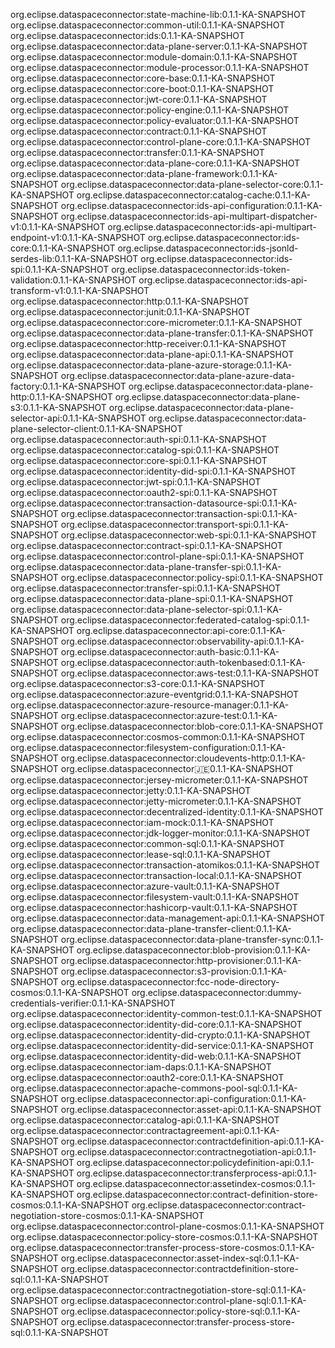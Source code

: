 
org.eclipse.dataspaceconnector:state-machine-lib:0.1.1-KA-SNAPSHOT
org.eclipse.dataspaceconnector:common-util:0.1.1-KA-SNAPSHOT
org.eclipse.dataspaceconnector:ids:0.1.1-KA-SNAPSHOT
org.eclipse.dataspaceconnector:data-plane-server:0.1.1-KA-SNAPSHOT
org.eclipse.dataspaceconnector:module-domain:0.1.1-KA-SNAPSHOT
org.eclipse.dataspaceconnector:module-processor:0.1.1-KA-SNAPSHOT
org.eclipse.dataspaceconnector:core-base:0.1.1-KA-SNAPSHOT
org.eclipse.dataspaceconnector:core-boot:0.1.1-KA-SNAPSHOT
org.eclipse.dataspaceconnector:jwt-core:0.1.1-KA-SNAPSHOT
org.eclipse.dataspaceconnector:policy-engine:0.1.1-KA-SNAPSHOT
org.eclipse.dataspaceconnector:policy-evaluator:0.1.1-KA-SNAPSHOT
org.eclipse.dataspaceconnector:contract:0.1.1-KA-SNAPSHOT
org.eclipse.dataspaceconnector:control-plane-core:0.1.1-KA-SNAPSHOT
org.eclipse.dataspaceconnector:transfer:0.1.1-KA-SNAPSHOT
org.eclipse.dataspaceconnector:data-plane-core:0.1.1-KA-SNAPSHOT
org.eclipse.dataspaceconnector:data-plane-framework:0.1.1-KA-SNAPSHOT
org.eclipse.dataspaceconnector:data-plane-selector-core:0.1.1-KA-SNAPSHOT
org.eclipse.dataspaceconnector:catalog-cache:0.1.1-KA-SNAPSHOT
org.eclipse.dataspaceconnector:ids-api-configuration:0.1.1-KA-SNAPSHOT
org.eclipse.dataspaceconnector:ids-api-multipart-dispatcher-v1:0.1.1-KA-SNAPSHOT
org.eclipse.dataspaceconnector:ids-api-multipart-endpoint-v1:0.1.1-KA-SNAPSHOT
org.eclipse.dataspaceconnector:ids-core:0.1.1-KA-SNAPSHOT
org.eclipse.dataspaceconnector:ids-jsonld-serdes-lib:0.1.1-KA-SNAPSHOT
org.eclipse.dataspaceconnector:ids-spi:0.1.1-KA-SNAPSHOT
org.eclipse.dataspaceconnector:ids-token-validation:0.1.1-KA-SNAPSHOT
org.eclipse.dataspaceconnector:ids-api-transform-v1:0.1.1-KA-SNAPSHOT
org.eclipse.dataspaceconnector:http:0.1.1-KA-SNAPSHOT
org.eclipse.dataspaceconnector:junit:0.1.1-KA-SNAPSHOT
org.eclipse.dataspaceconnector:core-micrometer:0.1.1-KA-SNAPSHOT
org.eclipse.dataspaceconnector:data-plane-transfer:0.1.1-KA-SNAPSHOT
org.eclipse.dataspaceconnector:http-receiver:0.1.1-KA-SNAPSHOT
org.eclipse.dataspaceconnector:data-plane-api:0.1.1-KA-SNAPSHOT
org.eclipse.dataspaceconnector:data-plane-azure-storage:0.1.1-KA-SNAPSHOT
org.eclipse.dataspaceconnector:data-plane-azure-data-factory:0.1.1-KA-SNAPSHOT
org.eclipse.dataspaceconnector:data-plane-http:0.1.1-KA-SNAPSHOT
org.eclipse.dataspaceconnector:data-plane-s3:0.1.1-KA-SNAPSHOT
org.eclipse.dataspaceconnector:data-plane-selector-api:0.1.1-KA-SNAPSHOT
org.eclipse.dataspaceconnector:data-plane-selector-client:0.1.1-KA-SNAPSHOT
org.eclipse.dataspaceconnector:auth-spi:0.1.1-KA-SNAPSHOT
org.eclipse.dataspaceconnector:catalog-spi:0.1.1-KA-SNAPSHOT
org.eclipse.dataspaceconnector:core-spi:0.1.1-KA-SNAPSHOT
org.eclipse.dataspaceconnector:identity-did-spi:0.1.1-KA-SNAPSHOT
org.eclipse.dataspaceconnector:jwt-spi:0.1.1-KA-SNAPSHOT
org.eclipse.dataspaceconnector:oauth2-spi:0.1.1-KA-SNAPSHOT
org.eclipse.dataspaceconnector:transaction-datasource-spi:0.1.1-KA-SNAPSHOT
org.eclipse.dataspaceconnector:transaction-spi:0.1.1-KA-SNAPSHOT
org.eclipse.dataspaceconnector:transport-spi:0.1.1-KA-SNAPSHOT
org.eclipse.dataspaceconnector:web-spi:0.1.1-KA-SNAPSHOT
org.eclipse.dataspaceconnector:contract-spi:0.1.1-KA-SNAPSHOT
org.eclipse.dataspaceconnector:control-plane-spi:0.1.1-KA-SNAPSHOT
org.eclipse.dataspaceconnector:data-plane-transfer-spi:0.1.1-KA-SNAPSHOT
org.eclipse.dataspaceconnector:policy-spi:0.1.1-KA-SNAPSHOT
org.eclipse.dataspaceconnector:transfer-spi:0.1.1-KA-SNAPSHOT
org.eclipse.dataspaceconnector:data-plane-spi:0.1.1-KA-SNAPSHOT
org.eclipse.dataspaceconnector:data-plane-selector-spi:0.1.1-KA-SNAPSHOT
org.eclipse.dataspaceconnector:federated-catalog-spi:0.1.1-KA-SNAPSHOT
org.eclipse.dataspaceconnector:api-core:0.1.1-KA-SNAPSHOT
org.eclipse.dataspaceconnector:observability-api:0.1.1-KA-SNAPSHOT
org.eclipse.dataspaceconnector:auth-basic:0.1.1-KA-SNAPSHOT
org.eclipse.dataspaceconnector:auth-tokenbased:0.1.1-KA-SNAPSHOT
org.eclipse.dataspaceconnector:aws-test:0.1.1-KA-SNAPSHOT
org.eclipse.dataspaceconnector:s3-core:0.1.1-KA-SNAPSHOT
org.eclipse.dataspaceconnector:azure-eventgrid:0.1.1-KA-SNAPSHOT
org.eclipse.dataspaceconnector:azure-resource-manager:0.1.1-KA-SNAPSHOT
org.eclipse.dataspaceconnector:azure-test:0.1.1-KA-SNAPSHOT
org.eclipse.dataspaceconnector:blob-core:0.1.1-KA-SNAPSHOT
org.eclipse.dataspaceconnector:cosmos-common:0.1.1-KA-SNAPSHOT
org.eclipse.dataspaceconnector:filesystem-configuration:0.1.1-KA-SNAPSHOT
org.eclipse.dataspaceconnector:cloudevents-http:0.1.1-KA-SNAPSHOT
org.eclipse.dataspaceconnector:jersey:0.1.1-KA-SNAPSHOT
org.eclipse.dataspaceconnector:jersey-micrometer:0.1.1-KA-SNAPSHOT
org.eclipse.dataspaceconnector:jetty:0.1.1-KA-SNAPSHOT
org.eclipse.dataspaceconnector:jetty-micrometer:0.1.1-KA-SNAPSHOT
org.eclipse.dataspaceconnector:decentralized-identity:0.1.1-KA-SNAPSHOT
org.eclipse.dataspaceconnector:iam-mock:0.1.1-KA-SNAPSHOT
org.eclipse.dataspaceconnector:jdk-logger-monitor:0.1.1-KA-SNAPSHOT
org.eclipse.dataspaceconnector:common-sql:0.1.1-KA-SNAPSHOT
org.eclipse.dataspaceconnector:lease-sql:0.1.1-KA-SNAPSHOT
org.eclipse.dataspaceconnector:transaction-atomikos:0.1.1-KA-SNAPSHOT
org.eclipse.dataspaceconnector:transaction-local:0.1.1-KA-SNAPSHOT
org.eclipse.dataspaceconnector:azure-vault:0.1.1-KA-SNAPSHOT
org.eclipse.dataspaceconnector:filesystem-vault:0.1.1-KA-SNAPSHOT
org.eclipse.dataspaceconnector:hashicorp-vault:0.1.1-KA-SNAPSHOT
org.eclipse.dataspaceconnector:data-management-api:0.1.1-KA-SNAPSHOT
org.eclipse.dataspaceconnector:data-plane-transfer-client:0.1.1-KA-SNAPSHOT
org.eclipse.dataspaceconnector:data-plane-transfer-sync:0.1.1-KA-SNAPSHOT
org.eclipse.dataspaceconnector:blob-provision:0.1.1-KA-SNAPSHOT
org.eclipse.dataspaceconnector:http-provisioner:0.1.1-KA-SNAPSHOT
org.eclipse.dataspaceconnector:s3-provision:0.1.1-KA-SNAPSHOT
org.eclipse.dataspaceconnector:fcc-node-directory-cosmos:0.1.1-KA-SNAPSHOT
org.eclipse.dataspaceconnector:dummy-credentials-verifier:0.1.1-KA-SNAPSHOT
org.eclipse.dataspaceconnector:identity-common-test:0.1.1-KA-SNAPSHOT
org.eclipse.dataspaceconnector:identity-did-core:0.1.1-KA-SNAPSHOT
org.eclipse.dataspaceconnector:identity-did-crypto:0.1.1-KA-SNAPSHOT
org.eclipse.dataspaceconnector:identity-did-service:0.1.1-KA-SNAPSHOT
org.eclipse.dataspaceconnector:identity-did-web:0.1.1-KA-SNAPSHOT
org.eclipse.dataspaceconnector:iam-daps:0.1.1-KA-SNAPSHOT
org.eclipse.dataspaceconnector:oauth2-core:0.1.1-KA-SNAPSHOT
org.eclipse.dataspaceconnector:apache-commons-pool-sql:0.1.1-KA-SNAPSHOT
org.eclipse.dataspaceconnector:api-configuration:0.1.1-KA-SNAPSHOT
org.eclipse.dataspaceconnector:asset-api:0.1.1-KA-SNAPSHOT
org.eclipse.dataspaceconnector:catalog-api:0.1.1-KA-SNAPSHOT
org.eclipse.dataspaceconnector:contractagreement-api:0.1.1-KA-SNAPSHOT
org.eclipse.dataspaceconnector:contractdefinition-api:0.1.1-KA-SNAPSHOT
org.eclipse.dataspaceconnector:contractnegotiation-api:0.1.1-KA-SNAPSHOT
org.eclipse.dataspaceconnector:policydefinition-api:0.1.1-KA-SNAPSHOT
org.eclipse.dataspaceconnector:transferprocess-api:0.1.1-KA-SNAPSHOT
org.eclipse.dataspaceconnector:assetindex-cosmos:0.1.1-KA-SNAPSHOT
org.eclipse.dataspaceconnector:contract-definition-store-cosmos:0.1.1-KA-SNAPSHOT
org.eclipse.dataspaceconnector:contract-negotiation-store-cosmos:0.1.1-KA-SNAPSHOT
org.eclipse.dataspaceconnector:control-plane-cosmos:0.1.1-KA-SNAPSHOT
org.eclipse.dataspaceconnector:policy-store-cosmos:0.1.1-KA-SNAPSHOT
org.eclipse.dataspaceconnector:transfer-process-store-cosmos:0.1.1-KA-SNAPSHOT
org.eclipse.dataspaceconnector:asset-index-sql:0.1.1-KA-SNAPSHOT
org.eclipse.dataspaceconnector:contractdefinition-store-sql:0.1.1-KA-SNAPSHOT
org.eclipse.dataspaceconnector:contractnegotiation-store-sql:0.1.1-KA-SNAPSHOT
org.eclipse.dataspaceconnector:control-plane-sql:0.1.1-KA-SNAPSHOT
org.eclipse.dataspaceconnector:policy-store-sql:0.1.1-KA-SNAPSHOT
org.eclipse.dataspaceconnector:transfer-process-store-sql:0.1.1-KA-SNAPSHOT
